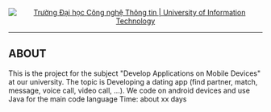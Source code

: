 <!-- Banner -->
<p align="center">
  <a href="https://www.uit.edu.vn/" title="Trường Đại học Công nghệ Thông tin" style="border: none;">
    <img src="https://i.imgur.com/WmMnSRt.png" alt="Trường Đại học Công nghệ Thông tin | University of Information Technology">
  </a>
</p>

<hr/>

## ABOUT

This is the project for the subject "Develop Applications on Mobile Devices" at our
university. The topic is Developing a dating app (find partner, match, message, voice call, video
call, ...). We code on android devices and use Java for the main code language
Time: about xx days